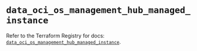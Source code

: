 # `data_oci_os_management_hub_managed_instance`

Refer to the Terraform Registry for docs: [`data_oci_os_management_hub_managed_instance`](https://registry.terraform.io/providers/oracle/oci/7.19.0/docs/data-sources/os_management_hub_managed_instance).
